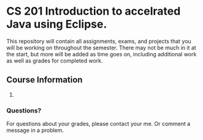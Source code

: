 # CS 201 Introduction to accelrated Java using Eclipse. 

This repository will contain all assignments, exams, and projects that you will be working on throughout the semester. There may not be much in it at the start, but more will be added as time goes on, including additional work as well as grades for completed work.

## Course Information
1. 
### Questions?

For questions about your grades, please contact your me. Or comment a message in a problem. 
